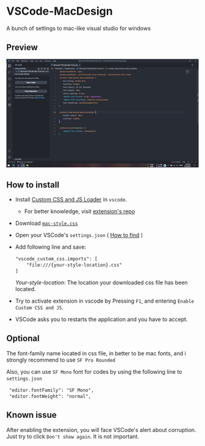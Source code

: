 # VSCode-MacDesign
A bunch of settings to mac-like visual studio for windows

## Preview
![macstyle](/screenshot.png)

## How to install
* Install [Custom CSS and JS Loader](https://marketplace.visualstudio.com/items?itemName=be5invis.vscode-custom-css) in `vscode`.
    * For better knowledge, visit [extension's repo](https://github.com/be5invis/vscode-custom-css)
* Download [`mac-style.css`](/mac-style.css)
* Open your VSCode's `settings.json` ( [How to find](https://code.visualstudio.com/docs/getstarted/settings) )
* Add following line and save:
    ```
    "vscode_custom_css.imports": [
        "file:///{your-style-location}.css"
    ]
    ```

    *Your-style-location*: The location your downloaded css file has been located.
* Try to activate extension in vscode by Pressing `F1`, and entering `Enable Custom CSS and JS`.
* VSCode asks you to restarts the application and you have to accept.

## Optional
The font-family name located in css file, in better to be mac fonts, and i strongly recommend to use `SF Pro Rounded`

Also, you can use `SF Mono` font for codes by using the following line to `settings.json`
```
 "editor.fontFamily": "SF Mono",
 "editor.fontWeight": "normal",
```

## Known issue
After enabling the extension, you will face VSCode's alert about corruption. Just try to click `Don't show again`. It is not important.